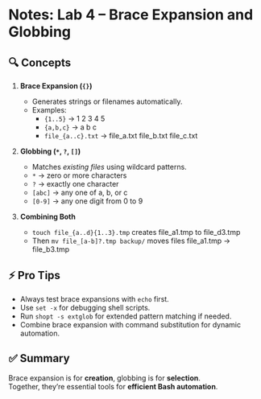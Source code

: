 # Notes: Lab 4 – Brace Expansion and Globbing

## 🔍 Concepts
1. **Brace Expansion (`{}`)**  
   - Generates strings or filenames automatically.  
   - Examples:  
     - `{1..5}` → 1 2 3 4 5  
     - `{a,b,c}` → a b c  
     - `file_{a..c}.txt` → file_a.txt file_b.txt file_c.txt  

2. **Globbing (`*`, `?`, `[]`)**  
   - Matches *existing files* using wildcard patterns.  
   - `*` → zero or more characters  
   - `?` → exactly one character  
   - `[abc]` → any one of a, b, or c  
   - `[0-9]` → any one digit from 0 to 9  

3. **Combining Both**
   - `touch file_{a..d}{1..3}.tmp` creates file_a1.tmp to file_d3.tmp  
   - Then `mv file_[a-b]?.tmp backup/` moves files file_a1.tmp → file_b3.tmp  

## ⚡ Pro Tips
- Always test brace expansions with `echo` first.  
- Use `set -x` for debugging shell scripts.  
- Run `shopt -s extglob` for extended pattern matching if needed.  
- Combine brace expansion with command substitution for dynamic automation.  

## ✅ Summary
Brace expansion is for **creation**, globbing is for **selection**.  
Together, they’re essential tools for **efficient Bash automation**.
